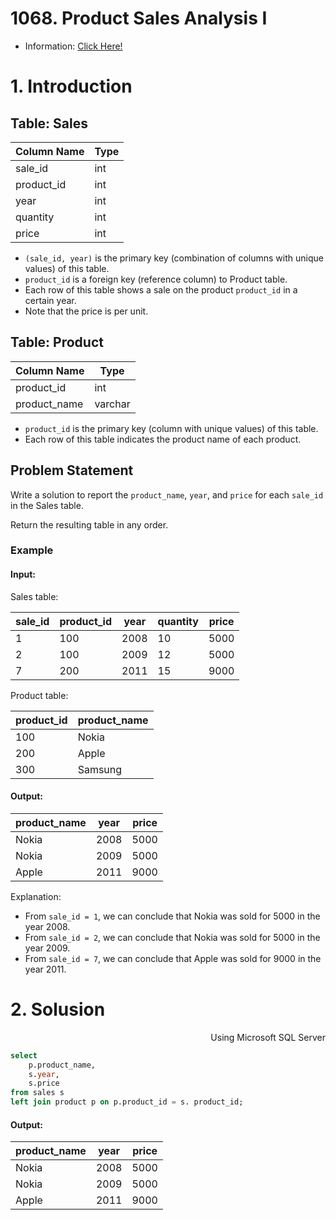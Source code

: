 # 1068. Product Sales Analysis I
- Information: [Click Here!](https://leetcode.com/problems/product-sales-analysis-i/description/?envType=study-plan-v2&envId=top-sql-50)

# 1. Introduction 

## Table: Sales

| Column Name | Type  |
|-------------|-------|
| sale_id     | int   |
| product_id  | int   |
| year        | int   |
| quantity    | int   |
| price       | int   |

- `(sale_id, year)` is the primary key (combination of columns with unique values) of this table.
- `product_id` is a foreign key (reference column) to Product table.
- Each row of this table shows a sale on the product `product_id` in a certain year.
- Note that the price is per unit.

## Table: Product

| Column Name  | Type    |
|--------------|---------|
| product_id   | int     |
| product_name | varchar |

- `product_id` is the primary key (column with unique values) of this table.
- Each row of this table indicates the product name of each product.

## Problem Statement

Write a solution to report the `product_name`, `year`, and `price` for each `sale_id` in the Sales table.

Return the resulting table in any order.

### Example

#### Input:
Sales table:

| sale_id | product_id | year | quantity | price |
|---------|------------|------|----------|-------|
| 1       | 100        | 2008 | 10       | 5000  |
| 2       | 100        | 2009 | 12       | 5000  |
| 7       | 200        | 2011 | 15       | 9000  |

Product table:

| product_id | product_name |
|------------|--------------|
| 100        | Nokia        |
| 200        | Apple        |
| 300        | Samsung      |

#### Output:

| product_name | year  | price |
|--------------|-------|-------|
| Nokia        | 2008  | 5000  |
| Nokia        | 2009  | 5000  |
| Apple        | 2011  | 9000  |

Explanation: 
- From `sale_id = 1`, we can conclude that Nokia was sold for 5000 in the year 2008.
- From `sale_id = 2`, we can conclude that Nokia was sold for 5000 in the year 2009.
- From `sale_id = 7`, we can conclude that Apple was sold for 9000 in the year 2011.

# 2. Solusion

<p align="right"> Using Microsoft SQL Server </p>

```sql
select 
    p.product_name,
    s.year,
    s.price
from sales s
left join product p on p.product_id = s. product_id;
```
#### Output:

| product_name | year  | price |
|--------------|-------|-------|
| Nokia        | 2008  | 5000  |
| Nokia        | 2009  | 5000  |
| Apple        | 2011  | 9000  |
